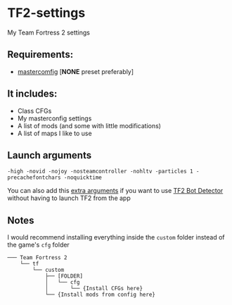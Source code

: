 # TF2-settings

My Team Fortress 2 settings

## Requirements:

- [mastercomfig](https://mastercomfig.com/) [**NONE** preset preferably]

## It includes:

- Class CFGs
- My masterconfig settings
- A list of mods (and some with little modifications)
- A list of maps I like to use

## Launch arguments

`-high -novid -nojoy -nosteamcontroller -nohltv -particles 1 -precachefontchars -noquicktime`
  
You can also add this [extra arguments](https://github.com/PazerOP/tf2_bot_detector/issues/331#:~:text=to%20API%20changes.-,Temporary%20fix%3A,-Shut%20down%20steam) if you want to use [TF2 Bot Detector](https://github.com/PazerOP/tf2_bot_detector) without having to launch TF2 from the app

## Notes


I would recommend installing everything inside the `custom` folder instead of the game's `cfg` folder

```
─── Team Fortress 2
    └── tf
        └── custom
            ├── [FOLDER]
            │   └── cfg
            │       └── {Install CFGs here}
            └── {Install mods from config here}
```
